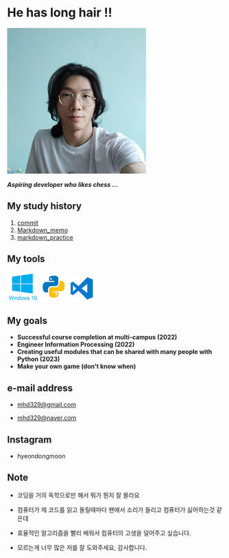 # He has long hair !!



![my_profile](README.assets/my_profile.jpg)



***Aspiring developer who likes chess ...***



## My study history



1. [commit](https://github.com/mhd329/TIL/blob/master/commit%20%EC%97%90%20%EB%8C%80%ED%95%9C%20%EA%B0%9C%EC%9D%B8%EC%A0%81%EC%9D%B8%20%EC%9D%B4%ED%95%B4.md)
2. [Markdown_memo](https://github.com/mhd329/TIL/blob/master/markdown_study/Markdown_memo.md)
3. [markdown_practice](https://github.com/mhd329/TIL/blob/master/markdown_practice/markdown_practice.md)



## My tools



![win_logo.png](README.assets/win_logo.png)![python_logo.png](README.assets/python_logo.png)![vsc_logo.png](README.assets/vsc_logo.png) 



## My goals

- **Successful course completion at multi-campus (2022)**
- **Engineer Information Processing (2022)**
- **Creating useful modules that can be shared with many people with Python (2023)**
- **Make your own game (don't know when)**

## e-mail address



- mhd329@gmail.com

- mhd329@naver.com



## Instagram



- hyeondongmoon



## Note

- 코딩을 거의 독학으로만 해서 뭐가 뭔지 잘 몰라요

- 컴퓨터가 제 코드를 읽고 돌릴때마다 팬에서 소리가 들리고 컴퓨터가 싫어하는것 같은데
- 효율적인 알고리즘을 빨리 배워서 컴퓨터의 고생을 덜어주고 싶습니다.

- 모르는게 너무 많은 저를 잘 도와주세요, 감사합니다.